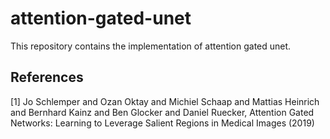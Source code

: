 # attention-gated-unet

This repository contains the implementation of attention gated unet. 
## References
<a id="1">[1]</a> 
Jo Schlemper and Ozan Oktay and Michiel Schaap and Mattias Heinrich and Bernhard Kainz and Ben Glocker and Daniel Ruecker,
Attention Gated Networks: Learning to Leverage Salient Regions in Medical Images (2019)
